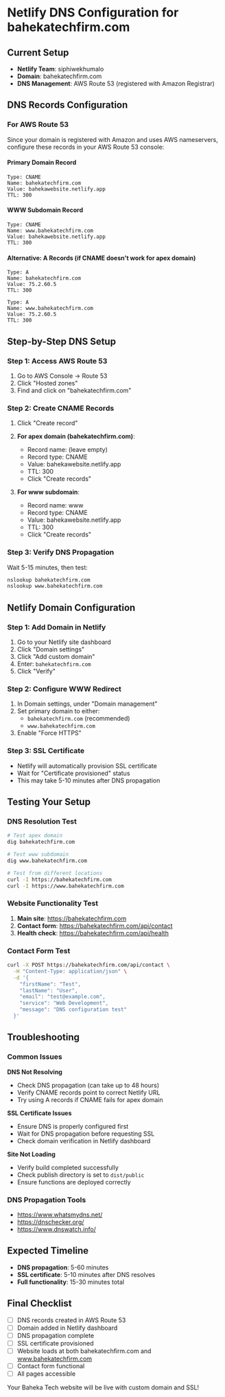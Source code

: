 # Netlify DNS Configuration for bahekatechfirm.com

## Current Setup
- **Netlify Team**: siphiwekhumalo
- **Domain**: bahekatechfirm.com
- **DNS Management**: AWS Route 53 (registered with Amazon Registrar)

## DNS Records Configuration

### For AWS Route 53
Since your domain is registered with Amazon and uses AWS nameservers, configure these records in your AWS Route 53 console:

#### Primary Domain Record
```
Type: CNAME
Name: bahekatechfirm.com
Value: bahekawebsite.netlify.app
TTL: 300
```

#### WWW Subdomain Record  
```
Type: CNAME
Name: www.bahekatechfirm.com
Value: bahekawebsite.netlify.app
TTL: 300
```

#### Alternative: A Records (if CNAME doesn't work for apex domain)
```
Type: A
Name: bahekatechfirm.com
Value: 75.2.60.5
TTL: 300

Type: A
Name: www.bahekatechfirm.com  
Value: 75.2.60.5
TTL: 300
```

## Step-by-Step DNS Setup

### Step 1: Access AWS Route 53
1. Go to AWS Console → Route 53
2. Click "Hosted zones"
3. Find and click on "bahekatechfirm.com"

### Step 2: Create CNAME Records
1. Click "Create record"
2. **For apex domain (bahekatechfirm.com)**:
   - Record name: (leave empty)
   - Record type: CNAME
   - Value: bahekawebsite.netlify.app
   - TTL: 300
   - Click "Create records"

3. **For www subdomain**:
   - Record name: www
   - Record type: CNAME
   - Value: bahekawebsite.netlify.app
   - TTL: 300
   - Click "Create records"

### Step 3: Verify DNS Propagation
Wait 5-15 minutes, then test:
```bash
nslookup bahekatechfirm.com
nslookup www.bahekatechfirm.com
```

## Netlify Domain Configuration

### Step 1: Add Domain in Netlify
1. Go to your Netlify site dashboard
2. Click "Domain settings"
3. Click "Add custom domain"
4. Enter: `bahekatechfirm.com`
5. Click "Verify"

### Step 2: Configure WWW Redirect
1. In Domain settings, under "Domain management"
2. Set primary domain to either:
   - `bahekatechfirm.com` (recommended)
   - `www.bahekatechfirm.com`
3. Enable "Force HTTPS"

### Step 3: SSL Certificate
- Netlify will automatically provision SSL certificate
- Wait for "Certificate provisioned" status
- This may take 5-10 minutes after DNS propagation

## Testing Your Setup

### DNS Resolution Test
```bash
# Test apex domain
dig bahekatechfirm.com

# Test www subdomain  
dig www.bahekatechfirm.com

# Test from different locations
curl -I https://bahekatechfirm.com
curl -I https://www.bahekatechfirm.com
```

### Website Functionality Test
1. **Main site**: https://bahekatechfirm.com
2. **Contact form**: https://bahekatechfirm.com/api/contact
3. **Health check**: https://bahekatechfirm.com/api/health

### Contact Form Test
```bash
curl -X POST https://bahekatechfirm.com/api/contact \
  -H "Content-Type: application/json" \
  -d '{
    "firstName": "Test",
    "lastName": "User",
    "email": "test@example.com",
    "service": "Web Development", 
    "message": "DNS configuration test"
  }'
```

## Troubleshooting

### Common Issues

**DNS Not Resolving**
- Check DNS propagation (can take up to 48 hours)
- Verify CNAME records point to correct Netlify URL
- Try using A records if CNAME fails for apex domain

**SSL Certificate Issues**
- Ensure DNS is properly configured first
- Wait for DNS propagation before requesting SSL
- Check domain verification in Netlify dashboard

**Site Not Loading**
- Verify build completed successfully
- Check publish directory is set to `dist/public`
- Ensure functions are deployed correctly

### DNS Propagation Tools
- https://www.whatsmydns.net/
- https://dnschecker.org/
- https://www.dnswatch.info/

## Expected Timeline
- **DNS propagation**: 5-60 minutes
- **SSL certificate**: 5-10 minutes after DNS resolves
- **Full functionality**: 15-30 minutes total

## Final Checklist
- [ ] DNS records created in AWS Route 53
- [ ] Domain added in Netlify dashboard
- [ ] DNS propagation complete
- [ ] SSL certificate provisioned
- [ ] Website loads at both bahekatechfirm.com and www.bahekatechfirm.com
- [ ] Contact form functional
- [ ] All pages accessible

Your Baheka Tech website will be live with custom domain and SSL!